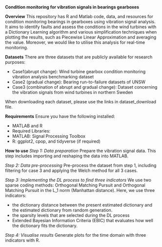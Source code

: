**Condition monitoring for vibration signals in bearings gearboxes**

**Overview**
This repository has R and Matlab code, data, and resources for condition monitoring bearings in gearboxes using vibration signal analysis. It aims to identify faults and assess the conditions in the wind turbines with a Dictionary Learning algorithm and various simplification techniques when plotting the results, such as Piecewise Linear Approximation and averaging the value. Moreover, we would like to utilise this analysis for real-time monitoring. 

**Datasets**
There are three datasets that are publicly available for research purposes:
- Case1(abrupt change): Wind turbine gearbox condition monitoring vibration analysis benchmarking dataset 
- Case2 (gradual change): Bearing run-to-failure datasets of UNSW
- Case3 (combination of abrupt and gradual change): Dataset concerning the vibration signals from wind turbines in northern Sweden

When downloading each dataset, please use the links in dataset_download file. 

**Requirements**
Ensure you have the following installed:
- MATLAB and R 
- Required Libraries:
- MATLAB: Signal Processing Toolbox
- R: ggplot2, cpop, and tidyverse (if required)

**How to use**
_Step 1: Data preparation_
Prepare the vibration signal data. This step includes importing and reshaping the data into MATLAB. 

_Step 2: Data pre-processing_
Pre-process the dataset from step 1, including filtering for case 3 and applying the Welch method for all 3 cases.

_Step 3: Implementing the DL process to find three indicators_
We use two sparse coding methods: Orthogonal Matching Pursuit and Orthogonal Matching Pursuit in the L_1 norm (Manhattan distance). Here, we use three indicators: 
- the dictionary distance between the present estimated dictionary and the estimated dictionary from random generation.
- the sparsity levels that are selected during the DL process
- Extended Bayesian Information Criteria (EBIC) that evaluates how well the dictionary fits the dictionary. 

_Step 4: Visualise results_
Generate plots for the time domain with three indicators with R.

